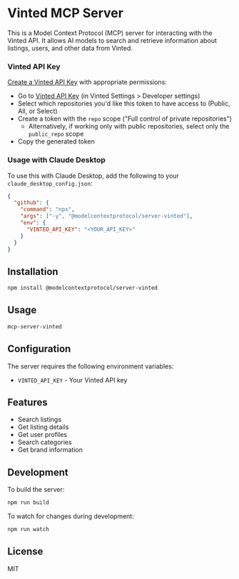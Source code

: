 # Vinted MCP Server

This is a Model Context Protocol (MCP) server for interacting with the Vinted API. It allows AI models to search and retrieve information about listings, users, and other data from Vinted.

### Vinted API Key
[Create a Vinted API Key](https://developers.vinted.com/docs/getting-started/authentication) with appropriate permissions:
   - Go to [Vinted API Key](https://developers.vinted.com/docs/getting-started/authentication) (in Vinted Settings > Developer settings)
   - Select which repositories you'd like this token to have access to (Public, All, or Select)
   - Create a token with the `repo` scope ("Full control of private repositories")
     - Alternatively, if working only with public repositories, select only the `public_repo` scope
   - Copy the generated token

### Usage with Claude Desktop
To use this with Claude Desktop, add the following to your `claude_desktop_config.json`:

```json
{
  "github": {
    "command": "npx",
    "args": ["-y", "@modelcontextprotocol/server-vinted"],
    "env": {
      "VINTED_API_KEY": "<YOUR_API_KEY>"
    }
  }
}
```

## Installation

```bash
npm install @modelcontextprotocol/server-vinted
```

## Usage

```bash
mcp-server-vinted
```

## Configuration

The server requires the following environment variables:

- `VINTED_API_KEY` - Your Vinted API key

## Features

- Search listings
- Get listing details
- Get user profiles
- Search categories
- Get brand information

## Development

To build the server:

```bash
npm run build
```

To watch for changes during development:

```bash
npm run watch
```

## License

MIT 